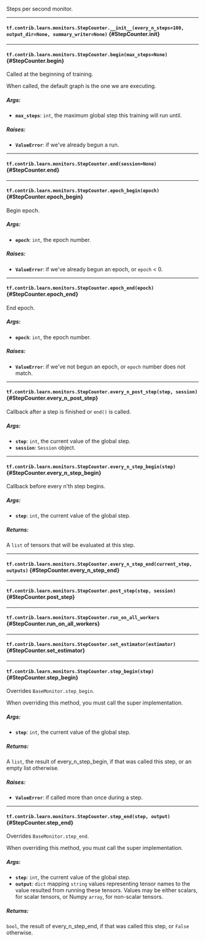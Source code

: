 Steps per second monitor.
- - -

#### `tf.contrib.learn.monitors.StepCounter.__init__(every_n_steps=100, output_dir=None, summary_writer=None)` {#StepCounter.__init__}




- - -

#### `tf.contrib.learn.monitors.StepCounter.begin(max_steps=None)` {#StepCounter.begin}

Called at the beginning of training.

When called, the default graph is the one we are executing.

##### Args:


*  <b>`max_steps`</b>: `int`, the maximum global step this training will run until.

##### Raises:


*  <b>`ValueError`</b>: if we've already begun a run.


- - -

#### `tf.contrib.learn.monitors.StepCounter.end(session=None)` {#StepCounter.end}




- - -

#### `tf.contrib.learn.monitors.StepCounter.epoch_begin(epoch)` {#StepCounter.epoch_begin}

Begin epoch.

##### Args:


*  <b>`epoch`</b>: `int`, the epoch number.

##### Raises:


*  <b>`ValueError`</b>: if we've already begun an epoch, or `epoch` < 0.


- - -

#### `tf.contrib.learn.monitors.StepCounter.epoch_end(epoch)` {#StepCounter.epoch_end}

End epoch.

##### Args:


*  <b>`epoch`</b>: `int`, the epoch number.

##### Raises:


*  <b>`ValueError`</b>: if we've not begun an epoch, or `epoch` number does not match.


- - -

#### `tf.contrib.learn.monitors.StepCounter.every_n_post_step(step, session)` {#StepCounter.every_n_post_step}

Callback after a step is finished or `end()` is called.

##### Args:


*  <b>`step`</b>: `int`, the current value of the global step.
*  <b>`session`</b>: `Session` object.


- - -

#### `tf.contrib.learn.monitors.StepCounter.every_n_step_begin(step)` {#StepCounter.every_n_step_begin}

Callback before every n'th step begins.

##### Args:


*  <b>`step`</b>: `int`, the current value of the global step.

##### Returns:

  A `list` of tensors that will be evaluated at this step.


- - -

#### `tf.contrib.learn.monitors.StepCounter.every_n_step_end(current_step, outputs)` {#StepCounter.every_n_step_end}




- - -

#### `tf.contrib.learn.monitors.StepCounter.post_step(step, session)` {#StepCounter.post_step}




- - -

#### `tf.contrib.learn.monitors.StepCounter.run_on_all_workers` {#StepCounter.run_on_all_workers}




- - -

#### `tf.contrib.learn.monitors.StepCounter.set_estimator(estimator)` {#StepCounter.set_estimator}




- - -

#### `tf.contrib.learn.monitors.StepCounter.step_begin(step)` {#StepCounter.step_begin}

Overrides `BaseMonitor.step_begin`.

When overriding this method, you must call the super implementation.

##### Args:


*  <b>`step`</b>: `int`, the current value of the global step.

##### Returns:

  A `list`, the result of every_n_step_begin, if that was called this step,
  or an empty list otherwise.

##### Raises:


*  <b>`ValueError`</b>: if called more than once during a step.


- - -

#### `tf.contrib.learn.monitors.StepCounter.step_end(step, output)` {#StepCounter.step_end}

Overrides `BaseMonitor.step_end`.

When overriding this method, you must call the super implementation.

##### Args:


*  <b>`step`</b>: `int`, the current value of the global step.
*  <b>`output`</b>: `dict` mapping `string` values representing tensor names to
    the value resulted from running these tensors. Values may be either
    scalars, for scalar tensors, or Numpy `array`, for non-scalar tensors.

##### Returns:

  `bool`, the result of every_n_step_end, if that was called this step,
  or `False` otherwise.


